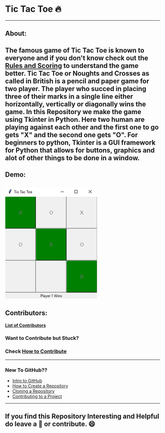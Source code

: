 # Tic Tac Toe 🔥
--------------------------------------------------
## About:
The famous game of Tic Tac Toe is known to everyone and if you don't know check out the [Rules and Scoring](Rules.md) to understand the game better. Tic Tac Toe or Noughts and Crosses as called in British is a pencil and paper game for two player. The player who succed in placing three of their marks in a single line either horizontally, vertically or diagonally wins the game.
In this Repository we make the game using Tkinter in Python. Here two human are playing against each other and the first one to go gets "X" and the second one gets "O".
For beginners to python, Tkinter is a GUI framework for Python that allows for buttons, graphics and alot of other things to be done in a window.
--------------------------------------------------
## Demo:
![](Demo.png)
--------------------------------------------------
## Contributors:
#### [List of Contributors](Contributors/README.md)
### Want to Contribute but Stuck?
### Check [How to Contribute](how_to_contribute.md)
--------------------------------------------------
### New To GitHub??
* [Intro to GitHub](https://youtu.be/wTTek8P2VB4)
* [How to Create a Repository](https://youtu.be/o6T5F7-SOAo)
* [Cloning a Repository](https://youtu.be/oYselL5G280)
* [Contributing to a Project](https://youtu.be/4vq07q7g2xE)
--------------------------------------------------
## If you find this Repository Interesting and Helpful do leave a 🌟 or contribute. 😄
